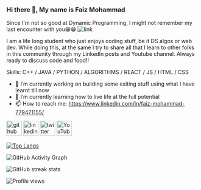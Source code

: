 ### Hi there 👋, My name is Faiz Mohammad
Since I'm not so good at Dynamic Programming, I might not remember my last encounter with you😁😁
![link](https://github.com/faizm4765/faizm4765/blob/maihttps://github.com/faizm4765/faizm4765/blob/main/Learn.%20Code.%20Grow..pngn/Learn.%20Code.%20Grow.png)

I am a life long student who just enjoys coding stuff, be it DS algos or web dev. While doing this, at the same I try to share all that I learn to other folks in this community through my LinkedIn posts and Youtube channel. Always ready to discuss code and food!!

Skills: C++ / JAVA / PYTHON / ALGORITHMS / REACT / JS / HTML / CSS 

- 🔭 I’m currently working on building some exiting stuff using what I have learnt till now 
- 🌱 I’m currently learning how to live life at the full potential 
- 📫 How to reach me: https://www.linkedin.com/in/faiz-mohammad-779471155/ 


[<img src='https://cdn.jsdelivr.net/npm/simple-icons@3.0.1/icons/github.svg' alt='github' height='40'>](https://github.com/faizm4765)  [<img src='https://cdn.jsdelivr.net/npm/simple-icons@3.0.1/icons/linkedin.svg' alt='linkedin' height='40'>](https://www.linkedin.com/in/https://www.linkedin.com/in/faiz-mohammad-779471155//)  [<img src='https://cdn.jsdelivr.net/npm/simple-icons@3.0.1/icons/twitter.svg' alt='twitter' height='40'>](https://twitter.com/faizm4765)  [<img src='https://cdn.jsdelivr.net/npm/simple-icons@3.0.1/icons/youtube.svg' alt='YouTube' height='40'>](https://www.youtube.com/channel/https://www.youtube.com/channel/UCi5awhlNW0IWpMunZxalU_A/videos)  

[![Top Langs](https://github-readme-stats.vercel.app/api/top-langs/?username=faizm4765)](https://github.com/anuraghazra/github-readme-stats)

![GitHub Activity Graph](https://activity-graph.herokuapp.com/graph?username=faizm4765)  

![GitHub streak stats](https://github-readme-streak-stats.herokuapp.com/?user=faizm4765)  

![Profile views](https://gpvc.arturio.dev/faizm4765)  
